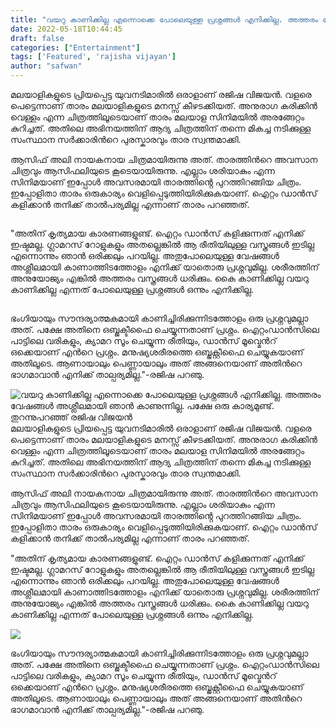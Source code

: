 ```yaml
---
title: "വയറു കാണിക്കില്ല എന്നൊക്കെ പോലെയുള്ള പ്രശ്നങ്ങൾ എനിക്കില്ല. അത്തരം വേഷങ്ങൾ അശ്ലീലമായി ഞാൻ കാണുന്നില്ല. പക്ഷേ ഒരു കാര്യമുണ്ട്. തുറന്നുപറഞ്ഞ് രജിഷ വിജയൻ"
date: 2022-05-18T10:44:45
draft: false
categories: ["Entertainment"]
tags: ['Featured', 'rajisha vijayan']
author: "safwan"
---
```


<!-- wp:paragraph -->
<p>മലയാളികളുടെ പ്രിയപ്പെട്ട യുവനടിമാരിൽ ഒരാളാണ് രജിഷ വിജയൻ. വളരെ പെട്ടെന്നാണ് താരം മലയാളികളുടെ മനസ്സ് കീഴടക്കിയത്. അനുരാഗ കരിക്കിൻ വെള്ളം എന്ന ചിത്രത്തിലൂടെയാണ് താരം മലയാള സിനിമയിൽ അരങ്ങേറ്റം കുറിച്ചത്. അതിലെ അഭിനയത്തിന് ആദ്യ ചിത്രത്തിന് തന്നെ മികച്ച നടിക്കുള്ള സംസ്ഥാന സർക്കാരിൻറെ പുരസ്കാരവും താര സ്വന്തമാക്കി.</p>
<!-- /wp:paragraph -->

<!-- wp:paragraph -->
<p>ആസിഫ് അലി നായകനായ ചിത്രമായിരുന്നു അത്. താരത്തിൻറെ അവസാന ചിത്രവും ആസിഫലിയുടെ കൂടെയായിരുന്നു. എല്ലാം ശരിയാകും എന്ന സിനിമയാണ് ഇപ്പോൾ അവസരമായി താരത്തിൻ്റെ പുറത്തിറങ്ങിയ ചിത്രം. ഇപ്പോളിതാ താരം ഒരുകാര്യം വെളിപ്പെടുത്തിയിരിക്കുകയാണ്. ഐറ്റം ഡാൻസ് കളിക്കാൻ തനിക്ക് താൽപര്യമില്ല എന്നാണ് താരം പറഞ്ഞത്.</p>
<!-- /wp:paragraph -->

<!-- wp:image {"id":334930,"sizeSlug":"large"} -->
<figure class="wp-block-image size-large"><img src="https://cdn.boolokam.com/articles/2022/05/images-21-2.jpeg" alt="" class="wp-image-334930"/></figure>
<!-- /wp:image -->

<!-- wp:paragraph -->
<p>"അതിന് കൃത്യമായ കാരണങ്ങളുണ്ട്. ഐറ്റം ഡാൻസ് കളിക്കുന്നത് എനിക്ക് ഇഷ്ടമല്ല. ഗ്ലാമറസ് റോളുകളും അതല്ലെങ്കിൽ ആ രീതിയിലുള്ള വസ്ത്രങ്ങൾ ഇടില്ല എന്നൊന്നും ഞാൻ ഒരിക്കലും പറയില്ല. അതുപോലെയുള്ള വേഷങ്ങൾ അശ്ലീലമായി കാണാത്തിടത്തോളം എനിക്ക് യാതൊരു പ്രശ്നവുമില്ല. ശരീരത്തിന് അനുയോജ്യം എങ്കിൽ അത്തരം വസ്ത്രങ്ങൾ ധരിക്കും. കൈ കാണിക്കില്ല വയറു കാണിക്കില്ല എന്നത് പോലെയുള്ള പ്രശ്നങ്ങൾ ഒന്നും എനിക്കില്ല.</p>
<!-- /wp:paragraph -->

<!-- wp:image {"id":334931,"sizeSlug":"large"} -->
<figure class="wp-block-image size-large"><img src="https://cdn.boolokam.com/articles/2022/05/images-19-3.jpeg" alt="" class="wp-image-334931"/></figure>
<!-- /wp:image -->

<!-- wp:paragraph -->
<p>ഭംഗിയായും സൗന്ദര്യാത്മകമായി കാണിച്ചിരിക്കുന്നിടത്തോളം ഒരു പ്രശ്നവുമല്ലാ അത്. പക്ഷേ അതിനെ ഒബ്ജക്ടീഫൈ  ചെയ്യുന്നതാണ് പ്രശ്നം. ഐറ്റംഡാൻസിലെ പാട്ടിലെ വരികളും, ക്യാമറ സൂം ചെയ്യുന്ന രീതിയും, ഡാൻസ് മൂവ്മെൻറ് ഒക്കെയാണ് എൻറെ പ്രശ്നം. മനുഷ്യശരീരത്തെ ഒബ്ജക്റ്റീഫൈ ചെയ്യുകയാണ് അതിലൂടെ. ആണായാലും പെണ്ണായാലും അത് അങ്ങനെയാണ് അതിൻറെ ഭാഗമാവാൻ എനിക്ക് താല്പര്യമില്ല."-രജിഷ പറഞു.</p>
<!-- /wp:paragraph -->


![വയറു കാണിക്കില്ല എന്നൊക്കെ പോലെയുള്ള പ്രശ്നങ്ങൾ എനിക്കില്ല. അത്തരം വേഷങ്ങൾ അശ്ലീലമായി ഞാൻ കാണുന്നില്ല. പക്ഷേ ഒരു കാര്യമുണ്ട്. തുറന്നുപറഞ്ഞ് രജിഷ വിജയൻ](https://cdn.boolokam.com/articles/2022/05/images-21-2.jpeg)മലയാളികളുടെ പ്രിയപ്പെട്ട യുവനടിമാരിൽ ഒരാളാണ് രജിഷ വിജയൻ. വളരെ പെട്ടെന്നാണ് താരം മലയാളികളുടെ മനസ്സ് കീഴടക്കിയത്. അനുരാഗ കരിക്കിൻ വെള്ളം എന്ന ചിത്രത്തിലൂടെയാണ് താരം മലയാള സിനിമയിൽ അരങ്ങേറ്റം കുറിച്ചത്. അതിലെ അഭിനയത്തിന് ആദ്യ ചിത്രത്തിന് തന്നെ മികച്ച നടിക്കുള്ള സംസ്ഥാന സർക്കാരിൻറെ പുരസ്കാരവും താര സ്വന്തമാക്കി.

ആസിഫ് അലി നായകനായ ചിത്രമായിരുന്നു അത്. താരത്തിൻറെ അവസാന ചിത്രവും ആസിഫലിയുടെ കൂടെയായിരുന്നു. എല്ലാം ശരിയാകും എന്ന സിനിമയാണ് ഇപ്പോൾ അവസരമായി താരത്തിൻ്റെ പുറത്തിറങ്ങിയ ചിത്രം. ഇപ്പോളിതാ താരം ഒരുകാര്യം വെളിപ്പെടുത്തിയിരിക്കുകയാണ്. ഐറ്റം ഡാൻസ് കളിക്കാൻ തനിക്ക് താൽപര്യമില്ല എന്നാണ് താരം പറഞ്ഞത്.

"അതിന് കൃത്യമായ കാരണങ്ങളുണ്ട്. ഐറ്റം ഡാൻസ് കളിക്കുന്നത് എനിക്ക് ഇഷ്ടമല്ല. ഗ്ലാമറസ് റോളുകളും അതല്ലെങ്കിൽ ആ രീതിയിലുള്ള വസ്ത്രങ്ങൾ ഇടില്ല എന്നൊന്നും ഞാൻ ഒരിക്കലും പറയില്ല. അതുപോലെയുള്ള വേഷങ്ങൾ അശ്ലീലമായി കാണാത്തിടത്തോളം എനിക്ക് യാതൊരു പ്രശ്നവുമില്ല. ശരീരത്തിന് അനുയോജ്യം എങ്കിൽ അത്തരം വസ്ത്രങ്ങൾ ധരിക്കും. കൈ കാണിക്കില്ല വയറു കാണിക്കില്ല എന്നത് പോലെയുള്ള പ്രശ്നങ്ങൾ ഒന്നും എനിക്കില്ല.

![](https://cdn.boolokam.com/articles/2022/05/images-19-3.jpeg)

ഭംഗിയായും സൗന്ദര്യാത്മകമായി കാണിച്ചിരിക്കുന്നിടത്തോളം ഒരു പ്രശ്നവുമല്ലാ അത്. പക്ഷേ അതിനെ ഒബ്ജക്ടീഫൈ ചെയ്യുന്നതാണ് പ്രശ്നം. ഐറ്റംഡാൻസിലെ പാട്ടിലെ വരികളും, ക്യാമറ സൂം ചെയ്യുന്ന രീതിയും, ഡാൻസ് മൂവ്മെൻറ് ഒക്കെയാണ് എൻറെ പ്രശ്നം. മനുഷ്യശരീരത്തെ ഒബ്ജക്റ്റീഫൈ ചെയ്യുകയാണ് അതിലൂടെ. ആണായാലും പെണ്ണായാലും അത് അങ്ങനെയാണ് അതിൻറെ ഭാഗമാവാൻ എനിക്ക് താല്പര്യമില്ല."-രജിഷ പറഞു.
